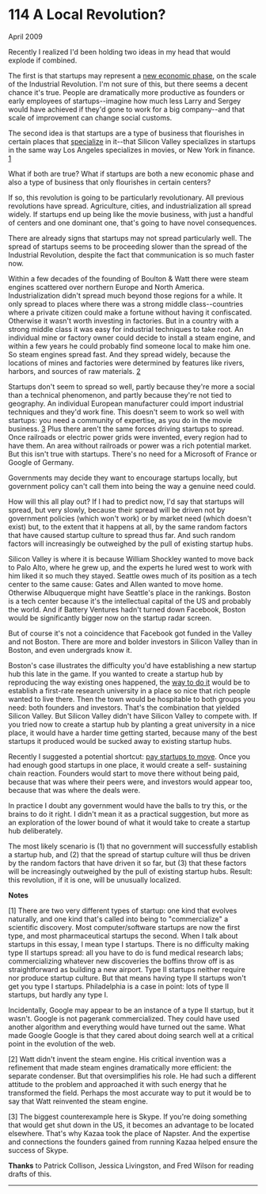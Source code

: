 # 114 A Local Revolution?


  
 
  
 April 2009   
  
 Recently I realized I'd been holding two ideas in my head that would explode if combined.   
  
 The first is that startups may represent a [new economic phase](highres.html), on the scale of the Industrial Revolution. I'm not sure of this, but there seems a decent chance it's true. People are dramatically more productive as founders or early employees of startups--imagine how much less Larry and Sergey would have achieved if they'd gone to work for a big company--and that scale of improvement can change social customs.   
  
 The second idea is that startups are a type of business that flourishes in certain places that [specialize](startuphubs.html) in it--that Silicon Valley specializes in startups in the same way Los Angeles specializes in movies, or New York in finance. [1](#a_local_revolution_note1)   
  
 What if both are true? What if startups are both a new economic phase and also a type of business that only flourishes in certain centers?   
  
 If so, this revolution is going to be particularly revolutionary. All previous revolutions have spread. Agriculture, cities, and industrialization all spread widely. If startups end up being like the movie business, with just a handful of centers and one dominant one, that's going to have novel consequences.   
  
 There are already signs that startups may not spread particularly well. The spread of startups seems to be proceeding slower than the spread of the Industrial Revolution, despite the fact that communication is so much faster 
now.  
 
  
 Within a few decades of the founding of Boulton & Watt there were steam engines scattered over northern Europe and North America. Industrialization didn't spread much beyond those regions for a while. It only spread to places where there was a strong middle class--countries where a private citizen could make a fortune without having it confiscated. Otherwise it wasn't worth investing in factories. But in a country with a strong middle class it was easy for industrial techniques to take root. An individual mine or factory owner could decide to install a steam engine, and within a few years he could probably find someone local to make him one. So steam engines spread fast. And they spread widely, because the locations of mines and factories were determined by features like rivers, harbors, and sources of raw materials. [2](#a_local_revolution_note2)   
  
 Startups don't seem to spread so well, partly because they're more a social than a technical phenomenon, and partly because they're not tied to geography. An individual European manufacturer could import industrial techniques and they'd work fine. This doesn't seem to work so well with startups: you need a community of expertise, as you do in the movie business. [3](#a_local_revolution_note3) Plus there aren't the same forces driving startups to spread. Once railroads or electric power grids were invented, every region had to have them. An area without railroads or power was a rich potential market. But this isn't true with startups. There's no need for a Microsoft of France or Google of Germany.   
  
 Governments may decide they want to encourage startups locally, but government policy can't call them into being the way a genuine need could.   
  
 How will this all play out? If I had to predict now, I'd say that startups will spread, but very slowly, because their spread will be driven not by government policies (which won't work) or by market need (which doesn't exist) but, to the extent that it happens at all, by the same random factors that have caused startup culture to spread thus far. And such random factors will increasingly be outweighed by the pull of existing startup hubs.   
  
 Silicon Valley is where it is because William Shockley wanted to move back to Palo Alto, where he grew up, and the experts he lured west to work with him liked it so much they stayed. Seattle owes much of its position as a tech center to the same cause: Gates and Allen wanted to move home. Otherwise Albuquerque might have Seattle's place in the rankings. Boston is a tech center because it's the intellectual capital of the US and probably the world. And if Battery Ventures hadn't turned down Facebook, Boston would be significantly bigger now on the startup radar screen.   
  
 But of course it's not a coincidence that Facebook got funded in the Valley and not Boston. There are more and bolder investors in Silicon Valley than in Boston, and even undergrads know it.   
  
 Boston's case illustrates the difficulty you'd have establishing a new startup hub this late in the game. If you wanted to create a startup hub by reproducing the way existing ones happened, the [way to do it](siliconvalley.html) would be to establish a first-rate research university in a place so nice that rich people wanted to live there. Then the town would be hospitable to both groups you need: both founders and investors. That's the combination that yielded Silicon Valley. But Silicon Valley didn't have Silicon Valley to compete with. If you tried now to create a startup hub by planting a great university in a nice place, it would have a harder time getting started, because many of the best startups it produced would be sucked away to existing startup hubs.   
  
 Recently I suggested a potential shortcut: [pay startups to move](maybe.html). Once you had enough good startups in one place, it would create a self- sustaining chain reaction. Founders would start to move there without being paid, because that was where their peers were, and investors would appear too, because that was where the deals were.   
  
 In practice I doubt any government would have the balls to try this, or the brains to do it right. I didn't mean it as a practical suggestion, but more as an exploration of the lower bound of what it would take to create a startup hub deliberately.   
  
 The most likely scenario is (1) that no government will successfully establish a startup hub, and (2) that the spread of startup culture will thus be driven by the random factors that have driven it so far, but (3) that these factors will be increasingly outweighed by the pull of existing startup hubs. Result: this revolution, if it is one, will be unusually localized.   
  
 
  
 
  
 
  
 
  
 **Notes**   
  
 <a name=a_local_revolution_note1>[1]</a> There are two very different types of startup: one kind that evolves naturally, and one kind that's called into being to "commercialize" a scientific discovery. Most computer/software startups are now the first type, and most pharmaceutical startups the second. When I talk about startups in this essay, I mean type I startups. There is no difficulty making type II startups spread: all you have to do is fund medical research labs; commercializing whatever new discoveries the boffins throw off is as straightforward as building a new airport. Type II startups neither require nor produce startup culture. But that means having type II startups won't get you type I startups. Philadelphia is a case in point: lots of type II startups, but hardly any type I.   
  
 Incidentally, Google may appear to be an instance of a type II startup, but it wasn't. Google is not pagerank commercialized. They could have used another algorithm and everything would have turned out the same. What made Google Google is that they cared about doing search well at a critical point in the evolution of the web.   
  
 <a name=a_local_revolution_note2>[2]</a> Watt didn't invent the steam engine. His critical invention was a refinement that made steam engines dramatically more efficient: the separate condenser. But that oversimplifies his role. He had such a different attitude to the problem and approached it with such energy that he transformed the field. Perhaps the most accurate way to put it would be to say that Watt reinvented the steam engine.   
  
 <a name=a_local_revolution_note3>[3]</a> The biggest counterexample here is Skype. If you're doing something that would get shut down in the US, it becomes an advantage to be located elsewhere. That's why Kazaa took the place of Napster. And the expertise and connections the founders gained from running Kazaa helped ensure the success of Skype.   
  
  **Thanks** to Patrick Collison, Jessica Livingston, and Fred Wilson for reading drafts of this.   
  
 
  
 
  
 
  
 

 
* * *
 

 

